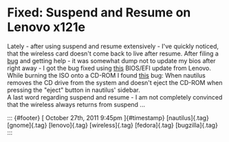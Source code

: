 Fixed: Suspend and Resume on Lenovo x121e
=========================================

Lately - after using suspend and resume extensively - I've quickly
noticed, that the wireless card doesn't come back to live after resume.
After filing a [bug](https://bugzilla.redhat.com/show_bug.cgi?id=742513)
and getting help - it was somewhat dump not to update my bios after
right away - I got the bug fixed using
[this](http://support.lenovo.com/en_SE/downloads/detail.page?DocID=DS019252)
BIOS/EFI update from Lenovo.\
While burning the ISO onto a CD-ROM I found
[this](https://bugzilla.gnome.org/show_bug.cgi?id=662840) bug: When
nautilus removes the CD drive from the system and doesn't eject the
CD-ROM when pressing the "eject" button in nautilus' sidebar.\
A last word regarding suspend and resume - I am not completely convinced
that the wireless always returns from suspend ...

::: {#footer}
[ October 27th, 2011 9:45pm ]{#timestamp} [nautilus]{.tag} [gnome]{.tag}
[lenovo]{.tag} [wireless]{.tag} [fedora]{.tag} [bugzilla]{.tag}
:::
